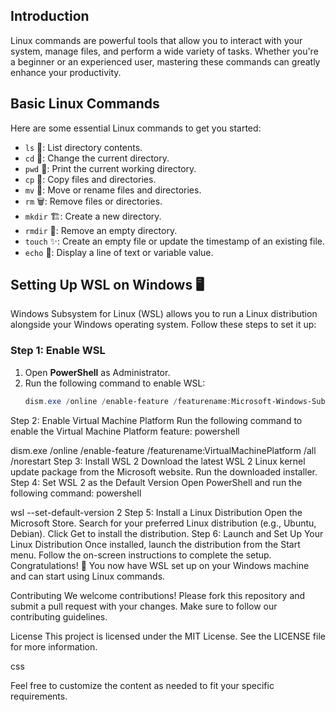 ## Introduction

Linux commands are powerful tools that allow you to interact with your system, manage files, and perform a wide variety of tasks. Whether you're a beginner or an experienced user, mastering these commands can greatly enhance your productivity.

## Basic Linux Commands

Here are some essential Linux commands to get you started:

- `ls` 📂: List directory contents.
- `cd` 📁: Change the current directory.
- `pwd` 📍: Print the current working directory.
- `cp` 📄: Copy files and directories.
- `mv` 🚚: Move or rename files and directories.
- `rm` 🗑️: Remove files or directories.
- `mkdir` 🏗️: Create a new directory.
- `rmdir` 🧹: Remove an empty directory.
- `touch` ✨: Create an empty file or update the timestamp of an existing file.
- `echo` 📢: Display a line of text or variable value.

## Setting Up WSL on Windows 🖥️

Windows Subsystem for Linux (WSL) allows you to run a Linux distribution alongside your Windows operating system. Follow these steps to set it up:

### Step 1: Enable WSL

1. Open **PowerShell** as Administrator.
2. Run the following command to enable WSL:
   ```powershell
   dism.exe /online /enable-feature /featurename:Microsoft-Windows-Subsystem-Linux /all /norestart
Step 2: Enable Virtual Machine Platform
Run the following command to enable the Virtual Machine Platform feature:
powershell

dism.exe /online /enable-feature /featurename:VirtualMachinePlatform /all /norestart
Step 3: Install WSL 2
Download the latest WSL 2 Linux kernel update package from the Microsoft website.
Run the downloaded installer.
Step 4: Set WSL 2 as the Default Version
Open PowerShell and run the following command:
powershell

wsl --set-default-version 2
Step 5: Install a Linux Distribution
Open the Microsoft Store.
Search for your preferred Linux distribution (e.g., Ubuntu, Debian).
Click Get to install the distribution.
Step 6: Launch and Set Up Your Linux Distribution
Once installed, launch the distribution from the Start menu.
Follow the on-screen instructions to complete the setup.
Congratulations! 🎉 You now have WSL set up on your Windows machine and can start using Linux commands.

Contributing
We welcome contributions! Please fork this repository and submit a pull request with your changes. Make sure to follow our contributing guidelines.

License
This project is licensed under the MIT License. See the LICENSE file for more information.

css

Feel free to customize the content as needed to fit your specific requirements.
